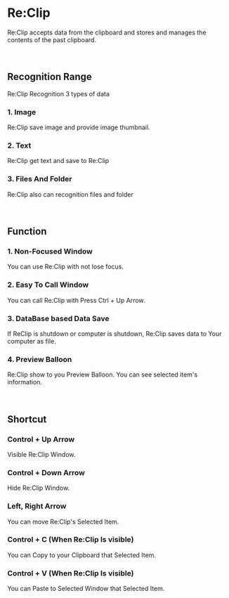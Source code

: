 # Re:Clip

Re:Clip accepts data from the clipboard and stores and manages the contents of the past clipboard.
<br><br><br>
## Recognition Range

Re:Clip Recognition 3 types of data

### 1. Image

Re:Clip save image and provide image thumbnail.

### 2. Text

Re:Clip get text and save to Re:Clip

### 3. Files And Folder

Re:Clip also can recognition files and folder
<br><br><br>
## Function

### 1. Non-Focused Window
You can use Re:Clip with not lose focus.

### 2. Easy To Call Window
You can call Re:Clip with Press Ctrl + Up Arrow.

### 3. DataBase based Data Save
If ReClip is shutdown or computer is shutdown, Re:Clip saves data to Your computer as file.

### 4. Preview Balloon
Re:Clip show to you Preview Balloon. You can see selected item's information.
<br><br><br>
## Shortcut

### Control + Up Arrow
Visible Re:Clip Window.

### Control + Down Arrow
Hide Re:Clip Window.

### Left, Right Arrow
You can move Re:Clip's Selected Item.

### Control + C (When Re:Clip Is visible)
You can Copy to your Clipboard that Selected Item.

### Control + V (When Re:Clip Is visible)
You can Paste to Selected Window that Selected Item.
